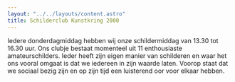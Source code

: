 ```yaml
---
layout: "../../layouts/content.astro"
title: Schilderclub Kunstkring 2000
---
```


Iedere donderdagmiddag hebben wij onze schildermiddag van 13.30 tot 16.30 uur. Ons clubje bestaat momenteel uit 11 enthousiaste amateurschilders. Ieder heeft zijn eigen manier van schilderen en waar het ons vooral omgaat is dat we iedereen in zijn waarde laten. Voorop staat dat we sociaal bezig zijn en op zijn tijd een luisterend oor voor elkaar hebben.


